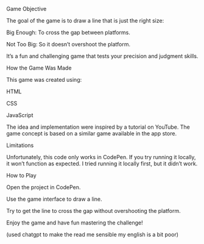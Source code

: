 Game Objective

The goal of the game is to draw a line that is just the right size:

Big Enough: To cross the gap between platforms.

Not Too Big: So it doesn’t overshoot the platform.

It’s a fun and challenging game that tests your precision and judgment skills.

How the Game Was Made

This game was created using:

HTML

CSS

JavaScript

The idea and implementation were inspired by a tutorial on YouTube. The game concept is based on a similar game available in the app store.

Limitations

Unfortunately, this code only works in CodePen. If you try running it locally, it won’t function as expected. I tried running it locally first, but it didn’t work.

How to Play

Open the project in CodePen.

Use the game interface to draw a line.

Try to get the line to cross the gap without overshooting the platform.

Enjoy the game and have fun mastering the challenge!

(used chatgpt to make the read me sensible my english is a bit poor)
